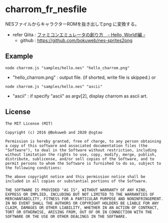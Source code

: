# charrom_fr_nesfile
NESファイルからキャラクターROMを抜き出してpng に変換する。

- refer Qiita : [ファミコンエミュレータの創り方　- Hello, World!編 -](https://qiita.com/bokuweb/items/1575337bef44ae82f4d3)
  - github : https://github.com/bokuweb/nes-sprites2png

## Example
```
node charrom.js "samples/hello.nes" "hello_charrom.png"
```
  - "hello_charrom.png" : output file. (if shorted, write file is skipped.)
or
```
node charrom.js "samples/hello.nes" "ascii"
```
  - "ascii" : if specify "ascii" as argv[2], display charrom as ascii art.


## License
```
The MIT License (MIT)

Copyright (c) 2016 @Bokuweb and 2020 @sgtao

Permission is hereby granted, free of charge, to any person obtaining a copy of this software and associated documentation files (the "Software"), to deal in the Software without restriction, including without limitation the rights to use, copy, modify, merge, publish, distribute, sublicense, and/or sell copies of the Software, and to permit persons to whom the Software is furnished to do so, subject to the following conditions:

The above copyright notice and this permission notice shall be included in all copies or substantial portions of the Software.

THE SOFTWARE IS PROVIDED "AS IS", WITHOUT WARRANTY OF ANY KIND, EXPRESS OR IMPLIED, INCLUDING BUT NOT LIMITED TO THE WARRANTIES OF MERCHANTABILITY, FITNESS FOR A PARTICULAR PURPOSE AND NONINFRINGEMENT. IN NO EVENT SHALL THE AUTHORS OR COPYRIGHT HOLDERS BE LIABLE FOR ANY CLAIM, DAMAGES OR OTHER LIABILITY, WHETHER IN AN ACTION OF CONTRACT, TORT OR OTHERWISE, ARISING FROM, OUT OF OR IN CONNECTION WITH THE SOFTWARE OR THE USE OR OTHER DEALINGS IN THE SOFTWARE.
```
